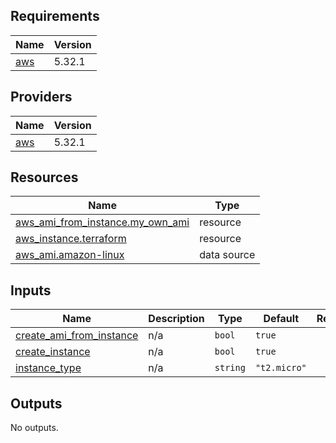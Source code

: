 ## Requirements

| Name | Version |
|------|---------|
| <a name="requirement_aws"></a> [aws](#requirement\_aws) | 5.32.1 |

## Providers

| Name | Version |
|------|---------|
| <a name="provider_aws"></a> [aws](#provider\_aws) | 5.32.1 |


## Resources

| Name | Type |
|------|------|
| [aws_ami_from_instance.my_own_ami](https://registry.terraform.io/providers/hashicorp/aws/5.32.1/docs/resources/ami_from_instance) | resource |
| [aws_instance.terraform](https://registry.terraform.io/providers/hashicorp/aws/5.32.1/docs/resources/instance) | resource |
| [aws_ami.amazon-linux](https://registry.terraform.io/providers/hashicorp/aws/5.32.1/docs/data-sources/ami) | data source |

## Inputs

| Name | Description | Type | Default | Required |
|------|-------------|------|---------|:--------:|
| <a name="input_create_ami_from_instance"></a> [create\_ami\_from\_instance](#input\_create\_ami\_from\_instance) | n/a | `bool` | `true` | no |
| <a name="input_create_instance"></a> [create\_instance](#input\_create\_instance) | n/a | `bool` | `true` | no |
| <a name="input_instance_type"></a> [instance\_type](#input\_instance\_type) | n/a | `string` | `"t2.micro"` | no |

## Outputs

No outputs.
